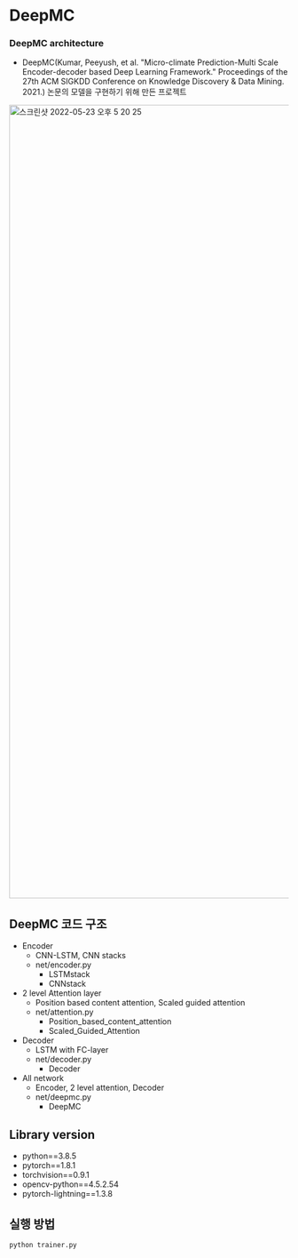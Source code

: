 # DeepMC
### DeepMC architecture
* DeepMC(Kumar, Peeyush, et al. "Micro-climate Prediction-Multi Scale Encoder-decoder based Deep Learning Framework." Proceedings of the 27th ACM SIGKDD Conference on Knowledge Discovery & Data Mining. 2021.) 논문의 모델을 구현하기 위해 만든 프로젝트
<img width="1428" alt="스크린샷 2022-05-23 오후 5 20 25" src="https://user-images.githubusercontent.com/6532977/173773577-b3dc8f2d-1332-4045-bf79-10d9ff7d4b5c.png">

## DeepMC 코드 구조
* Encoder
  * CNN-LSTM, CNN stacks
  * net/encoder.py
    * LSTMstack
    * CNNstack
* 2 level Attention layer
  * Position based content attention, Scaled guided attention
  * net/attention.py
    * Position_based_content_attention
    * Scaled_Guided_Attention
* Decoder
  * LSTM with FC-layer
  * net/decoder.py
    * Decoder
* All network
  * Encoder, 2 level attention, Decoder
  * net/deepmc.py
    * DeepMC

## Library version
* python==3.8.5
* pytorch==1.8.1
* torchvision==0.9.1
* opencv-python==4.5.2.54
* pytorch-lightning==1.3.8

## 실행 방법
```bash
python trainer.py
```